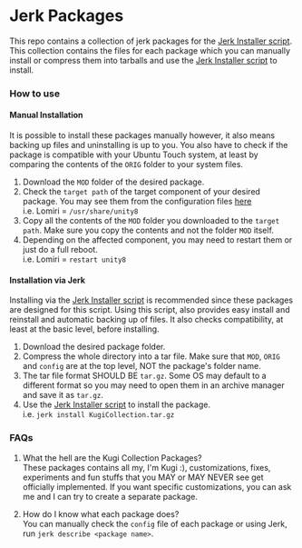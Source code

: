 # Jerk Packages
This repo contains a collection of jerk packages for the [Jerk Installer script](https://github.com/kugiigi/jerk-installer). This collection contains the files for each package which you can manually install or compress them into tarballs and use the [Jerk Installer script](https://github.com/kugiigi/jerk-installer) to install.

### How to use
#### Manual Installation
It is possible to install these packages manually however, it also means backing up files and uninstalling is up to you. You also have to check if the package is compatible with your Ubuntu Touch system, at least by comparing the contents of the `ORIG` folder to your system files.

1. Download the `MOD` folder of the desired package.
2. Check the `target path` of the target component of your desired package. You may see them from the configuration files [here](https://github.com/kugiigi/jerk-installer/tree/main/components)  
   i.e. Lomiri = `/usr/share/unity8`
3. Copy all the contents of the `MOD` folder you downloaded to the `target path`. Make sure you copy the contents and not the folder `MOD` itself.
4. Depending on the affected component, you may need to restart them or just do a full reboot.  
   i.e. Lomiri = `restart unity8`
   
   
#### Installation via Jerk
Installing via the [Jerk Installer script](https://github.com/kugiigi/jerk-installer) is recommended since these packages are designed for this script. Using this script, also provides easy install and reinstall and automatic backing up of files. It also checks compatibility, at least at the basic level, before installing.
1. Download the desired package folder.
2. Compress the whole directory into a tar file. Make sure that `MOD`, `ORIG` and `config` are at the top level, NOT the package's folder name.
3. The tar file format SHOULD BE `tar.gz`. Some OS may default to a different format so you may need to open them in an archive manager and save it as `tar.gz`.
4. Use the [Jerk Installer script](https://github.com/kugiigi/jerk-installer) to install the package.  
   i.e. `jerk install KugiCollection.tar.gz`
   
   
### FAQs
1. What the hell are the Kugi Collection Packages?  
These packages contains all my, I'm Kugi :), customizations, fixes, experiments and fun stuffs that you MAY or MAY NEVER see get officially implemented. If you want specific customizations, you can ask me and I can try to create a separate package.

2. How do I know what each package does?  
You can manually check the `config` file of each package or using Jerk, run `jerk describe <package name>`.
